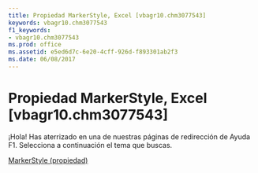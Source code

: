 ```yaml
---
title: Propiedad MarkerStyle, Excel [vbagr10.chm3077543]
keywords: vbagr10.chm3077543
f1_keywords:
- vbagr10.chm3077543
ms.prod: office
ms.assetid: e5ed6d7c-6e20-4cff-926d-f893301ab2f3
ms.date: 06/08/2017
---
```





# Propiedad MarkerStyle, Excel [vbagr10.chm3077543]

¡Hola! Has aterrizado en una de nuestras páginas de redirección de Ayuda F1. Selecciona a continuación el tema que buscas.


 [MarkerStyle (propiedad)](http://msdn.microsoft.com/library/markerstyle-property%28Office.15%29.aspx)


